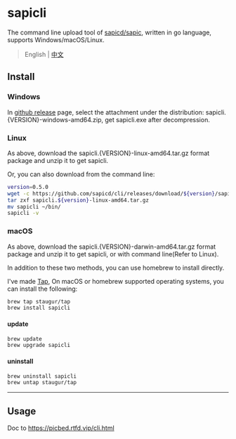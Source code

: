 # sapicli

The command line upload tool of [sapicd/sapic](https://github.com/sapicd/sapic),
written in go language, supports Windows/macOS/Linux.

> English | [中文](README-cn.md)

## Install

### Windows

In [github release](https://github.com/sapicd/cli/releases) page,
select the attachment under the distribution:
sapicli.{VERSION}-windows-amd64.zip, get sapicli.exe after decompression.

### Linux

As above, download the sapicli.{VERSION}-linux-amd64.tar.gz format package
and unzip it to get sapicli.

Or, you can also download from the command line:

```bash
version=0.5.0
wget -c https://github.com/sapicd/cli/releases/download/${version}/sapicli.${version}-linux-amd64.tar.gz
tar zxf sapicli.${version}-linux-amd64.tar.gz
mv sapicli ~/bin/
sapicli -v
```

### macOS

As above, download the sapicli.{VERSION}-darwin-amd64.tar.gz format package
and unzip it to get sapicli, or with command line(Refer to Linux).

In addition to these two methods, you can use homebrew to install directly.

I've made [Tap](https://github.com/staugur/homebrew-tap),
On macOS or homebrew supported operating systems,
you can install the following:

```bash
brew tap staugur/tap
brew install sapicli
```

#### update

```bash
brew update
brew upgrade sapicli
```

#### uninstall

```bash
brew uninstall sapicli
brew untap staugur/tap
```

------

## Usage

Doc to https://picbed.rtfd.vip/cli.html
